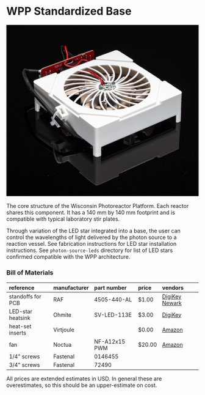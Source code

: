 # WPP Standardized Base

![WPP base](./base.jpg)

The core structure of the Wisconsin Photoreactor Platform. Each reactor shares this component. It has a 140 mm by 140 mm footprint and is compatible with typical laboratory stir plates.

Through variation of the LED star integrated into a base, the user can control the wavelengths of light delivered by the photon source to a reaction vessel. 
See fabrication instructions for LED star installation instructions. See `photon-source-leds` directory for list of LED stars confirmed compatible with the WPP architecture.

### Bill of Materials

| reference         | manufacturer | part number       | price  | vendors |
| :---------------- | :----------- | :---------------- | :----- | :------ |
| standoffs for PCB | RAF          | 4505-440-AL       | $1.00  | [DigiKey](https://www.digikey.com/en/products/detail/raf-electronic-hardware/4505-440-AL/7680509) [Newark](https://www.newark.com/raf-electronic-hardware/4505-440-al/no-plate-hex-male-female-standoffs/dp/95Y3120?st=4505-440-al) |
| LED-star heatsink | Ohmite       | SV-LED-113E       | $3.00  | [DigiKey](https://www.digikey.com/en/products/detail/ohmite/SV-LED-113E/2509399) |
| heat-set inserts  | Virtjoule    |                   | $0.00  | [Amazon](https://www.amazon.com/gp/product/B07BH5X252/ref=ppx_yo_dt_b_asin_title_o09_s00?ie=UTF8&psc=1) |
| fan               | Noctua       | NF-A12x15 PWM     | $20.00 | [Amazon](https://www.amazon.com/Noctua-NF-A12x15-PWM-Premium-Quiet/dp/B071W6HJP6) |
| 1/4" screws       | Fastenal     | 0146455           |        |
| 3/4" screws       | Fastenal     | 72490             |        |

All prices are extended estimates in USD.
In general these are overestimates, so this should be an upper-estimate on cost.
